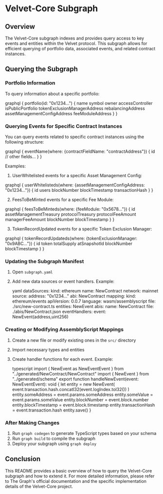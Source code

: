 # Velvet-Core Subgraph

## Overview

The Velvet-Core subgraph indexes and provides query access to key events and entities within the Velvet protocol. This subgraph allows for efficient querying of portfolio data, associated events, and related contract instances.

## Querying the Subgraph

### Portfolio Information

To query information about a specific portfolio:

graphql {
portfolio(id: "0x1234...") {
name
symbol
owner
accessController
isPublicPortfolio
tokenExclusionManagerAddress
rebalancingAddress
assetManagementConfigAddress
feeModuleAddress }
}

### Querying Events for Specific Contract Instances

You can query events related to specific contract instances using the following structure:

graphql {
eventName(where: {contractFieldName: "contractAddress"}) {
id
// other fields... }
}

Examples:

1. UserWhitelisted events for a specific Asset Management Config:

graphql {
userWhitelisteds(where: {assetManagementConfigAddress: "0x1234..."}) {
id
users
blockNumber
blockTimestamp
transactionHash }
}

2. FeesToBeMinted events for a specific Fee Module:

graphql {
feesToBeMinteds(where: {feeModule: "0x5678..."}) {
id
assetManagementTreasury
protocolTreasury
protocolFeeAmount
managerFeeAmount
blockNumber
blockTimestamp }
}

3. TokenRecordUpdated events for a specific Token Exclusion Manager:

graphql {
tokenRecordUpdateds(where: {tokenExclusionManager: "0x9ABC..."}) {
id
token
totalSupply
atSnapshotId
blockNumber
blockTimestamp }
}

### Updating the Subgraph Manifest

1. Open `subgraph.yaml`
2. Add new data sources or event handlers. Example:

   yaml
   dataSources:
   kind: ethereum
   name: NewContract
   network: mainnet
   source:
   address: "0x1234..."
   abi: NewContract
   mapping:
   kind: ethereum/events
   apiVersion: 0.0.7
   language: wasm/assemblyscript
   file: ./src/new-contract.ts
   entities:
   NewEvent
   abis:
   name: NewContract
   file: ./abis/NewContract.json
   eventHandlers:
   event: NewEvent(address,uint256)

### Creating or Modifying AssemblyScript Mappings

1. Create a new file or modify existing ones in the `src/` directory
2. Import necessary types and entities
3. Create handler functions for each event. Example:

   typescript
   import { NewEvent as NewEventEvent } from "../generated/NewContract/NewContract"
   import { NewEvent } from "../generated/schema"
   export function handleNewEvent(event: NewEventEvent): void {
   let entity = new NewEvent(
   event.transaction.hash.concatI32(event.logIndex.toI32())
   )
   entity.someAddress = event.params.someAddress
   entity.someValue = event.params.someValue
   entity.blockNumber = event.block.number
   entity.blockTimestamp = event.block.timestamp
   entity.transactionHash = event.transaction.hash
   entity.save()
   }

### After Making Changes

1. Run `graph codegen` to generate TypeScript types based on your schema
2. Run `graph build` to compile the subgraph
3. Deploy your subgraph using `graph deploy`

## Conclusion

This README provides a basic overview of how to query the Velvet-Core subgraph and how to extend it. For more detailed information, please refer to The Graph's official documentation and the specific implementation details of the Velvet-Core project.
